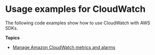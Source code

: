 # Usage examples for CloudWatch<a name="service_code_examples_usage"></a>

The following code examples show how to use CloudWatch with AWS SDKs\.

**Topics**
+ [Manage Amazon CloudWatch metrics and alarms](example_cloudwatch_Usage_MetricsAlarms_section.md)
